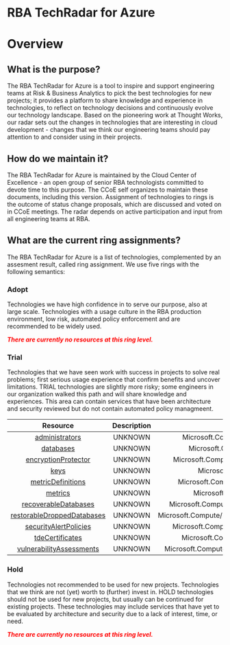
RBA TechRadar for Azure
=======================

# Overview

## What is the purpose?


The RBA TechRadar for Azure is a tool to inspire and support engineering teams at Risk & Business Analytics to pick the best technologies for new projects; it provides a platform to share knowledge and experience in technologies, to reflect on technology decisions and continuously evolve our technology landscape.  Based on the pioneering work at Thought Works, our radar sets out the changes in technologies that are interesting in cloud development - changes that we think our engineering teams should pay attention to and consider using in their projects.
## How do we maintain it?


The RBA TechRadar for Azure is maintained by the Cloud Center of Excellence - an open group of senior RBA technologists committed to devote time to this purpose.  The CCoE self organizes to maintain these documents, including this version.  Assignment of technologies to rings is the outcome of status change proposals, which are discussed and voted on in CCoE meetings.  The radar depends on active participation and input from all engineering teams at RBA.
## What are the current ring assignments?


The RBA TechRadar for Azure is a list of technologies, complemented by an assesment result, called ring assignment.  We use five rings with the following semantics:
### Adopt


Technologies we have high confidence in to serve our purpose, also at large scale.  Technologies with a usage culture in the RBA production environment, low risk, automated policy enforcement and are recommended to be widely used.  
  
***<font color="red"> There are currently no resources at this ring level. </font>***
### Trial


Technologies that we have seen work with success in projects to solve real problems;  first serious usage experience that confirm benefits and uncover limitations.  TRIAL technologies are slightly more risky; some engineers in our organization walked this path and will share knowledge and experiences.  This area can contain services that have been architecture and security reviewed but do not contain automated policy managmeent.  

|Resource|Description|Path|Status|
| :---: | :---: | :---: | :---: |
|[administrators](https://github.com/openrba/python-azure-techradar/blob/master/Microsoft.Compute/managedInstances/administrators/README.md)|UNKNOWN|Microsoft.Compute/managedInstances/administrators|TRIAL|
|[databases](https://github.com/openrba/python-azure-techradar/blob/master/Microsoft.Compute/managedInstances/databases/README.md)|UNKNOWN|Microsoft.Compute/managedInstances/databases|TRIAL|
|[encryptionProtector](https://github.com/openrba/python-azure-techradar/blob/master/Microsoft.Compute/managedInstances/encryptionProtector/README.md)|UNKNOWN|Microsoft.Compute/managedInstances/encryptionProtector|TRIAL|
|[keys](https://github.com/openrba/python-azure-techradar/blob/master/Microsoft.Compute/managedInstances/keys/README.md)|UNKNOWN|Microsoft.Compute/managedInstances/keys|TRIAL|
|[metricDefinitions](https://github.com/openrba/python-azure-techradar/blob/master/Microsoft.Compute/managedInstances/metricDefinitions/README.md)|UNKNOWN|Microsoft.Compute/managedInstances/metricDefinitions|TRIAL|
|[metrics](https://github.com/openrba/python-azure-techradar/blob/master/Microsoft.Compute/managedInstances/metrics/README.md)|UNKNOWN|Microsoft.Compute/managedInstances/metrics|TRIAL|
|[recoverableDatabases](https://github.com/openrba/python-azure-techradar/blob/master/Microsoft.Compute/managedInstances/recoverableDatabases/README.md)|UNKNOWN|Microsoft.Compute/managedInstances/recoverableDatabases|TRIAL|
|[restorableDroppedDatabases](https://github.com/openrba/python-azure-techradar/blob/master/Microsoft.Compute/managedInstances/restorableDroppedDatabases/README.md)|UNKNOWN|Microsoft.Compute/managedInstances/restorableDroppedDatabases|TRIAL|
|[securityAlertPolicies](https://github.com/openrba/python-azure-techradar/blob/master/Microsoft.Compute/managedInstances/securityAlertPolicies/README.md)|UNKNOWN|Microsoft.Compute/managedInstances/securityAlertPolicies|TRIAL|
|[tdeCertificates](https://github.com/openrba/python-azure-techradar/blob/master/Microsoft.Compute/managedInstances/tdeCertificates/README.md)|UNKNOWN|Microsoft.Compute/managedInstances/tdeCertificates|TRIAL|
|[vulnerabilityAssessments](https://github.com/openrba/python-azure-techradar/blob/master/Microsoft.Compute/managedInstances/vulnerabilityAssessments/README.md)|UNKNOWN|Microsoft.Compute/managedInstances/vulnerabilityAssessments|TRIAL|

### Hold


Technologies not recommended to be used for new projects. Technologies that we think are not (yet) worth to (further) invest in.  HOLD technologies should not be used for new projects, but usually can be continued for existing projects.  These technologies may include services that have yet to be evaluated by architecture and security due to a lack of interest, time, or need.  
  
***<font color="red"> There are currently no resources at this ring level. </font>***